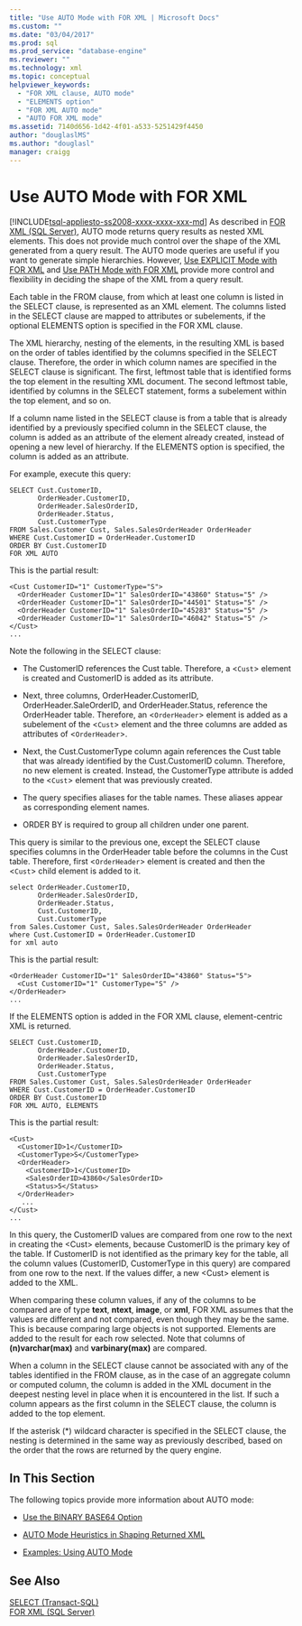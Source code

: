```yaml
---
title: "Use AUTO Mode with FOR XML | Microsoft Docs"
ms.custom: ""
ms.date: "03/04/2017"
ms.prod: sql
ms.prod_service: "database-engine"
ms.reviewer: ""
ms.technology: xml
ms.topic: conceptual
helpviewer_keywords: 
  - "FOR XML clause, AUTO mode"
  - "ELEMENTS option"
  - "FOR XML AUTO mode"
  - "AUTO FOR XML mode"
ms.assetid: 7140d656-1d42-4f01-a533-5251429f4450
author: "douglaslMS"
ms.author: "douglasl"
manager: craigg
---
```

# Use AUTO Mode with FOR XML
[!INCLUDE[tsql-appliesto-ss2008-xxxx-xxxx-xxx-md](../../includes/tsql-appliesto-ss2008-xxxx-xxxx-xxx-md.md)]
  As described in [FOR XML &#40;SQL Server&#41;](../../relational-databases/xml/for-xml-sql-server.md), AUTO mode returns query results as nested XML elements. This does not provide much control over the shape of the XML generated from a query result. The AUTO mode queries are useful if you want to generate simple hierarchies. However, [Use EXPLICIT Mode with FOR XML](../../relational-databases/xml/use-explicit-mode-with-for-xml.md) and [Use PATH Mode with FOR XML](../../relational-databases/xml/use-path-mode-with-for-xml.md) provide more control and flexibility in deciding the shape of the XML from a query result.  
  
 Each table in the FROM clause, from which at least one column is listed in the SELECT clause, is represented as an XML element. The columns listed in the SELECT clause are mapped to attributes or subelements, if the optional ELEMENTS option is specified in the FOR XML clause.  
  
 The XML hierarchy, nesting of the elements, in the resulting XML is based on the order of tables identified by the columns specified in the SELECT clause. Therefore, the order in which column names are specified in the SELECT clause is significant. The first, leftmost table that is identified forms the top element in the resulting XML document. The second leftmost table, identified by columns in the SELECT statement, forms a subelement within the top element, and so on.  
  
 If a column name listed in the SELECT clause is from a table that is already identified by a previously specified column in the SELECT clause, the column is added as an attribute of the element already created, instead of opening a new level of hierarchy. If the ELEMENTS option is specified, the column is added as an attribute.  
  
 For example, execute this query:  
  
```  
SELECT Cust.CustomerID,   
       OrderHeader.CustomerID,  
       OrderHeader.SalesOrderID,   
       OrderHeader.Status,  
       Cust.CustomerType  
FROM Sales.Customer Cust, Sales.SalesOrderHeader OrderHeader  
WHERE Cust.CustomerID = OrderHeader.CustomerID  
ORDER BY Cust.CustomerID  
FOR XML AUTO  
```  
  
 This is the partial result:  
  
```  
<Cust CustomerID="1" CustomerType="S">  
  <OrderHeader CustomerID="1" SalesOrderID="43860" Status="5" />  
  <OrderHeader CustomerID="1" SalesOrderID="44501" Status="5" />  
  <OrderHeader CustomerID="1" SalesOrderID="45283" Status="5" />  
  <OrderHeader CustomerID="1" SalesOrderID="46042" Status="5" />  
</Cust>  
...  
```  
  
 Note the following in the SELECT clause:  
  
-   The CustomerID references the Cust table. Therefore, a <`Cust`> element is created and CustomerID is added as its attribute.  
  
-   Next, three columns, OrderHeader.CustomerID, OrderHeader.SaleOrderID, and OrderHeader.Status, reference the OrderHeader table. Therefore, an <`OrderHeader`> element is added as a subelement of the <`Cust`> element and the three columns are added as attributes of <`OrderHeader`>.  
  
-   Next, the Cust.CustomerType column again references the Cust table that was already identified by the Cust.CustomerID column. Therefore, no new element is created. Instead, the CustomerType attribute is added to the <`Cust`> element that was previously created.  
  
-   The query specifies aliases for the table names. These aliases appear as corresponding element names.  
  
-   ORDER BY is required to group all children under one parent.  
  
 This query is similar to the previous one, except the SELECT clause specifies columns in the OrderHeader table before the columns in the Cust table. Therefore, first <`OrderHeader`> element is created and then the <`Cust`> child element is added to it.  
  
```  
select OrderHeader.CustomerID,  
       OrderHeader.SalesOrderID,   
       OrderHeader.Status,  
       Cust.CustomerID,   
       Cust.CustomerType  
from Sales.Customer Cust, Sales.SalesOrderHeader OrderHeader  
where Cust.CustomerID = OrderHeader.CustomerID  
for xml auto  
```  
  
 This is the partial result:  
  
```  
<OrderHeader CustomerID="1" SalesOrderID="43860" Status="5">  
  <Cust CustomerID="1" CustomerType="S" />  
</OrderHeader>  
...  
```  
  
 If the ELEMENTS option is added in the FOR XML clause, element-centric XML is returned.  
  
```  
SELECT Cust.CustomerID,   
       OrderHeader.CustomerID,  
       OrderHeader.SalesOrderID,   
       OrderHeader.Status,  
       Cust.CustomerType  
FROM Sales.Customer Cust, Sales.SalesOrderHeader OrderHeader  
WHERE Cust.CustomerID = OrderHeader.CustomerID  
ORDER BY Cust.CustomerID  
FOR XML AUTO, ELEMENTS  
```  
  
 This is the partial result:  
  
```  
<Cust>  
  <CustomerID>1</CustomerID>  
  <CustomerType>S</CustomerType>  
  <OrderHeader>  
    <CustomerID>1</CustomerID>  
    <SalesOrderID>43860</SalesOrderID>  
    <Status>5</Status>  
  </OrderHeader>  
   ...  
</Cust>  
...  
```  
  
 In this query, the CustomerID values are compared from one row to the next in creating the \<Cust> elements, because CustomerID is the primary key of the table. If CustomerID is not identified as the primary key for the table, all the column values (CustomerID, CustomerType in this query) are compared from one row to the next. If the values differ, a new \<Cust> element is added to the XML.  
  
 When comparing these column values, if any of the columns to be compared are of type **text**, **ntext**, **image**, or **xml**, FOR XML assumes that the values are different and not compared, even though they may be the same. This is because comparing large objects is not supported. Elements are added to the result for each row selected. Note that columns of **(n)varchar(max)** and **varbinary(max)** are compared.  
  
 When a column in the SELECT clause cannot be associated with any of the tables identified in the FROM clause, as in the case of an aggregate column or computed column, the column is added in the XML document in the deepest nesting level in place when it is encountered in the list. If such a column appears as the first column in the SELECT clause, the column is added to the top element.  
  
 If the asterisk (*) wildcard character is specified in the SELECT clause, the nesting is determined in the same way as previously described, based on the order that the rows are returned by the query engine.  
  
## In This Section  
 The following topics provide more information about AUTO mode:  
  
-   [Use the BINARY BASE64 Option](../../relational-databases/xml/use-the-binary-base64-option.md)  
  
-   [AUTO Mode Heuristics in Shaping Returned XML](../../relational-databases/xml/auto-mode-heuristics-in-shaping-returned-xml.md)  
  
-   [Examples: Using AUTO Mode](../../relational-databases/xml/examples-using-auto-mode.md)  
  
## See Also  
 [SELECT &#40;Transact-SQL&#41;](../../t-sql/queries/select-transact-sql.md)   
 [FOR XML &#40;SQL Server&#41;](../../relational-databases/xml/for-xml-sql-server.md)  
  
  
